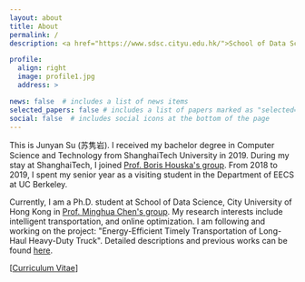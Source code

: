 ```yaml
---
layout: about
title: About
permalink: /
description: <a href="https://www.sdsc.cityu.edu.hk/">School of Data Science, City University of Hong Kong</a>. 

profile:
  align: right
  image: profile1.jpg
  address: >

news: false  # includes a list of news items
selected_papers: false # includes a list of papers marked as "selected={true}"
social: false  # includes social icons at the bottom of the page
---
```


This is Junyan Su (苏隽岩). I received my bachelor degree in Computer Science and Technology from ShanghaiTech University in 2019. During my stay at ShanghaiTech, I joined [Prof. Boris Houska's group](http://faculty.sist.shanghaitech.edu.cn/faculty/boris/). 
From 2018 to 2019, I spent my senior year as a visiting student in the Department of EECS at UC Berkeley. 

Currently, I am a Ph.D. student at School of Data Science, City University of Hong Kong in [Prof. Minghua Chen's group](http://personal.cityu.edu.hk/mchen88/index.html). 
My research interests include intelligent transportation, and online optimization. I am following and working on the project: "Energy-Efficient Timely Transportation of Long-Haul Heavy-Duty Truck". Detailed descriptions and previous works can be found [here](http://personal.cityu.edu.hk/mchen88/projects/trucking.html).

[<a href="{{ '/assets/pdf/CV/CV.pdf' | relative_url }}">Curriculum Vitae</a>]